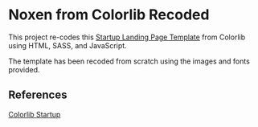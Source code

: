 # Noxen from Colorlib Recoded

This project re-codes this [Startup Landing Page Template](https://colorlib.com/wp/template/noxen/) from Colorlib using HTML, SASS, and JavaScript.

The template has been recoded from scratch using the images and fonts provided.

## References
[Colorlib Startup](https://colorlib.com/wp/template/noxen/)